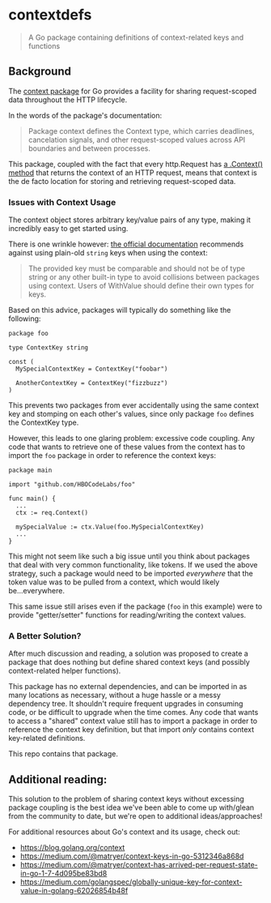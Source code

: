 # contextdefs

> A Go package containing definitions of context-related keys and functions

## Background

The [context package](https://golang.org/pkg/context/) for Go provides a
facility for sharing request-scoped data throughout the HTTP lifecycle.

In the words of the package's documentation:

> Package context defines the Context type, which carries deadlines,
> cancelation signals, and other request-scoped values across API boundaries
> and between processes.

This package, coupled with the fact that every http.Request has [a .Context()
method](https://golang.org/pkg/net/http/#Request.Context) that returns the
context of an HTTP request, means that context is the de facto location for
storing and retrieving request-scoped data.

### Issues with Context Usage

The context object stores arbitrary key/value pairs of any type, making it
incredibly easy to get started using.

There is one wrinkle however: [the official documentation](https://golang.org/pkg/context/#WithValue)
recommends against using plain-old `string` keys when using the context:

> The provided key must be comparable and should not be of type string or any
> other built-in type to avoid collisions between packages using context. Users
> of WithValue should define their own types for keys.

Based on this advice, packages will typically do something like the following:

```
package foo

type ContextKey string

const (
  MySpecialContextKey = ContextKey("foobar")

  AnotherContextKey = ContextKey("fizzbuzz")
)
```

This prevents two packages from ever accidentally using the same context key
and stomping on each other's values, since only package `foo` defines the
ContextKey type.

However, this leads to one glaring problem: excessive code coupling.  Any code
that wants to retrieve one of these values from the context has to import the
`foo` package in order to reference the context keys:

```
package main

import "github.com/HBOCodeLabs/foo"

func main() {
  ...
  ctx := req.Context()

  mySpecialValue := ctx.Value(foo.MySpecialContextKey)
  ...
}

```

This might not seem like such a big issue until you think about packages that
deal with very common functionality, like tokens.  If we used the above
strategy, such a package would need to be imported _everywhere_ that the token
value was to be pulled from a context, which would likely be...everywhere.

This same issue still arises even if the package (`foo` in this example) were to
provide "getter/setter" functions for reading/writing the context values.

### A Better Solution?

After much discussion and reading, a solution was proposed to create a package
that does nothing but define shared context keys (and possibly context-related
helper functions).

This package has no external dependencies, and can be imported in as many
locations as necessary, without a huge hassle or a messy dependency tree.  It
shouldn't require frequent upgrades in consuming code, or be difficult to
upgrade when the time comes.  Any code that wants to access a "shared" context
value still has to import a package in order to reference the context key
definition, but that import _only_ contains context key-related definitions.

This repo contains that package.

## Additional reading:

This solution to the problem of sharing context keys without excessing package
coupling is the best idea we've been able to come up with/glean from the
community to date, but we're open to additional ideas/approaches!

For additional resources about Go's context and its usage, check out:

- https://blog.golang.org/context
- https://medium.com/@matryer/context-keys-in-go-5312346a868d
- https://medium.com/@matryer/context-has-arrived-per-request-state-in-go-1-7-4d095be83bd8
- https://medium.com/golangspec/globally-unique-key-for-context-value-in-golang-62026854b48f
